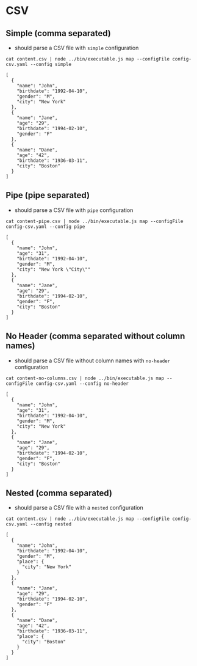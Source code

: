 # CSV

## Simple (comma separated)

- should parse a CSV file with `simple` configuration

```execute
cat content.csv | node ../bin/executable.js map --configFile config-csv.yaml --config simple
```

```expect
[
  {
    "name": "John",
    "birthdate": "1992-04-10",
    "gender": "M",
    "city": "New York"
  },
  {
    "name": "Jane",
    "age": "29",
    "birthdate": "1994-02-10",
    "gender": "F"
  },
  {
    "name": "Dane",
    "age": "42",
    "birthdate": "1936-03-11",
    "city": "Boston"
  }
]
```

## Pipe (pipe separated)

- should parse a CSV file with `pipe` configuration

```execute
cat content-pipe.csv | node ../bin/executable.js map --configFile config-csv.yaml --config pipe
```

```expect
[
  {
    "name": "John",
    "age": "31",
    "birthdate": "1992-04-10",
    "gender": "M",
    "city": "New York \"City\""
  },
  {
    "name": "Jane",
    "age": "29",
    "birthdate": "1994-02-10",
    "gender": "F",
    "city": "Boston"
  }
]
```

## No Header (comma separated without column names)

- should parse a CSV file without column names with `no-header` configuration

```execute
cat content-no-columns.csv | node ../bin/executable.js map --configFile config-csv.yaml --config no-header
```

```expect
[
  {
    "name": "John",
    "age": "31",
    "birthdate": "1992-04-10",
    "gender": "M",
    "city": "New York"
  },
  {
    "name": "Jane",
    "age": "29",
    "birthdate": "1994-02-10",
    "gender": "F",
    "city": "Boston"
  }
]
```

## Nested (comma separated)

- should parse a CSV file with a `nested` configuration

```execute
cat content.csv | node ../bin/executable.js map --configFile config-csv.yaml --config nested
```

```expect
[
  {
    "name": "John",
    "birthdate": "1992-04-10",
    "gender": "M",
    "place": {
      "city": "New York"
    }
  },
  {
    "name": "Jane",
    "age": "29",
    "birthdate": "1994-02-10",
    "gender": "F"
  },
  {
    "name": "Dane",
    "age": "42",
    "birthdate": "1936-03-11",
    "place": {
      "city": "Boston"
    }
  }
]
```